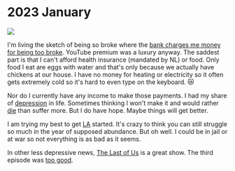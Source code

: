 # 2023 January

![](https://images.nikiv.dev/broke-2023.PNG)

I'm living the sketch of being so broke where the [bank charges me money for being too broke](https://www.youtube.com/watch?v=Y_-1l_SlA7c). YouTube premium was a luxury anyway. The saddest part is that I can't afford health insurance (mandated by NL) or food. Only food I eat are eggs with water and that's only because we actually have chickens at our house. I have no money for heating or electricity so it often gets extremely cold so it's hard to even type on the keyboard. 😿

Nor do I currently have any income to make those payments. I had my share of [depression](../../health/depression.md) in life. Sometimes thinking I won't make it and would rather [die](../../life/death.md) than suffer more. But I do have hope. Maybe things will get better.

I am trying my best to get [LA](https://github.com/learn-anything/learn-anything) started. It's crazy to think you can still struggle so much in the year of supposed abundance. But oh well. I could be in jail or at war so not everything is as bad as it seems.

In other less depressive news, [The Last of Us](https://trakt.tv/shows/the-last-of-us) is a great show. The third episode was [too good](https://www.youtube.com/watch?v=tTI4a4Da74o).
